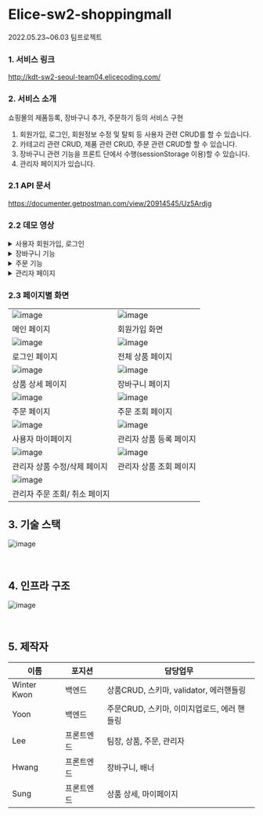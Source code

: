 # Elice-sw2-shoppingmall
2022.05.23~06.03 팀프로젝트

### 1. 서비스 링크
http://kdt-sw2-seoul-team04.elicecoding.com/

### 2. 서비스 소개
쇼핑몰의 제품등록, 장바구니 추가, 주문하기 등의 서비스 구현

1. 회원가입, 로그인, 회원정보 수정 및 탈퇴 등 사용자 관련 CRUD를 할 수 있습니다.
2. 카테고리 관련 CRUD, 제품 관련 CRUD, 주문 관련 CRUD할 할 수 있습니다.
3. 장바구니 관련 기능을 프론트 단에서 수행(sessionStorage 이용)할 수 있습니다.
4. 관리자 페이지가 있습니다.

### 2.1 API 문서
https://documenter.getpostman.com/view/20914545/Uz5Ardjg

### 2.2 데모 영상
<details><summary>사용자 회원가입, 로그인</summary>
 ![image]() 
  </details>

<details><summary>장바구니 기능</summary>
 ![image]() 
  </details>
  
<details><summary>주문 기능</summary>
 ![image]() 
  </details>
  
<details><summary>관리자 페이지</summary>
 ![image]() 
  </details>
  
### 2.3 페이지별 화면
|  |  |
| -------------------------------------------------------- | -------------------------------------------------------------------|
|![image](https://user-images.githubusercontent.com/98244487/172752838-398930da-f50b-49e8-8970-feeee9f81378.png) |![image](https://user-images.githubusercontent.com/98244487/172753232-d772b29d-e40e-4d29-847e-4b9aab29ac4b.png)|
|    메인 페이지                                |      회원가입 화면                      |
| ![image](https://user-images.githubusercontent.com/98244487/172753126-0bbb1b20-0e8b-45bd-b1ca-863cbb95c72c.png) | ![image](https://user-images.githubusercontent.com/98244487/172753356-1b9bc2e8-7acc-4f14-9676-ccc29d51b721.png) |
|    로그인 페이지                              |   전체 상품 페이지                         |
| ![image](https://user-images.githubusercontent.com/98244487/172753631-0c61b656-39d6-4e73-8bf5-aa9706ca6057.png)|  ![image](https://user-images.githubusercontent.com/98244487/172753702-4fbbf33e-435b-44dd-bd7f-f31afa3f30db.png)|
| 상품 상세 페이지                              |                        장바구니 페이지     |
|![image](https://user-images.githubusercontent.com/98244487/172754192-4a9b747d-13fa-4e51-a460-0d0cdc0300f4.png) |![image](https://user-images.githubusercontent.com/98244487/172754349-155e184c-0a9f-406b-9a0a-4d2e1015757c.png)|
|  주문 페이지                                  |   주문 조회 페이지                      |
|![image](https://user-images.githubusercontent.com/98244487/172754408-ff66ac19-735c-44ca-89b2-9369e84117bf.png)|![image](https://user-images.githubusercontent.com/98244487/172754633-fac4e3d1-bca2-4d57-8bfe-711ad5f6a037.png) |
|  사용자 마이페이지                            |    관리자 상품 등록 페이지           |
|![image](https://user-images.githubusercontent.com/98244487/172762599-874c9125-db2c-4f6c-b70f-b4a04a86ebfb.png)|![image](https://user-images.githubusercontent.com/98244487/172762462-f76f63b4-37e7-44dc-8981-11879ba7a603.png)|
|   관리자 상품 수정/삭제 페이지 | 관리자 상품 조회 페이지 |
|![image](https://user-images.githubusercontent.com/98244487/172762645-9201f80c-3cb7-4838-9e49-b2fc3af320eb.png) | |
| 관리자 주문 조회/ 취소 페이지 | |







## 3. 기술 스택

![image](https://i.ibb.co/N34mXzy/image.png)

<br />

## 4. 인프라 구조

![image](https://i.ibb.co/9tGxmx0/image.png)<br />

<br />

## 5. 제작자

| 이름 | 포지션 | 담당업무|
| ------ | ------ | ------- |
| Winter Kwon | 백엔드 | 상품CRUD, 스키마, validator, 에러핸들링|
| Yoon | 백엔드 | 주문CRUD, 스키마, 이미지업로드, 에러 핸들링|
|Lee | 프론트엔드 | 팀장, 상품, 주문, 관리자  |   
|Hwang |프론트엔드 | 장바구니, 배너 |
|Sung | 프론트엔드 | 상품 상세, 마이페이지 |



